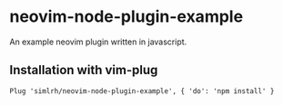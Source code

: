 # neovim-node-plugin-example

An example neovim plugin written in javascript.

## Installation with vim-plug

```
Plug 'simlrh/neovim-node-plugin-example', { 'do': 'npm install' }
```
